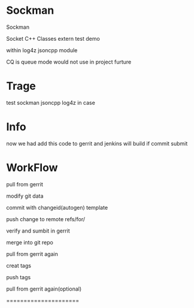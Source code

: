 Sockman
======

Sockman

Socket C++ Classes extern test demo 

within log4z jsoncpp module

CQ is queue mode would not use in project furture


Trage
=======

test sockman jsoncpp log4z in case

Info
=======

now we had add this code to gerrit and jenkins will build if commit submit 

WorkFlow
========
pull from gerrit 

modify git data

commit with changeid(autogen) template

push change to remote refs/for/<branch> 

verify and sumbit in gerrit

merge into git repo

pull from gerrit again

creat tags

push tags

pull from gerrit again(optional)

=====================




